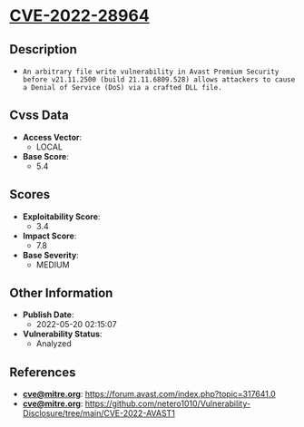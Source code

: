 
# [CVE-2022-28964](https://forum.avast.com/index.php?topic=317641.0)

## Description

- `An arbitrary file write vulnerability in Avast Premium Security before v21.11.2500 (build 21.11.6809.528) allows attackers to cause a Denial of Service (DoS) via a crafted DLL file.`

## Cvss Data

- **Access Vector**:
  - LOCAL
- **Base Score**:
  - 5.4

## Scores

- **Exploitability Score**:
  - 3.4
- **Impact Score**:
  - 7.8
- **Base Severity**:
  - MEDIUM

## Other Information

- **Publish Date**:
  - 2022-05-20 02:15:07
- **Vulnerability Status**:
  - Analyzed

## References

- **cve@mitre.org**: https://forum.avast.com/index.php?topic=317641.0
- **cve@mitre.org**: https://github.com/netero1010/Vulnerability-Disclosure/tree/main/CVE-2022-AVAST1
